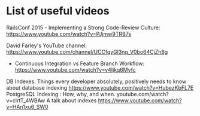 # List of useful videos

RailsConf 2015 - Implementing a Strong Code-Review Culture: https://www.youtube.com/watch?v=PJjmw9TRB7s

David Farley's YouTube channel: https://www.youtube.com/channel/UCCfqyGl3nq_V0bo64CjZh8g
* Continuous Integration vs Feature Branch Workflow: https://www.youtube.com/watch?v=v4Ijkq6Myfc

DB Indexes:
Things every developer absolutely, positively needs to know about database indexing https://www.youtube.com/watch?v=HubezKbFL7E
PostgreSQL Indexing : How, why, and when. youtube.com/watch?v=clrtT_4WBAw
A talk about indexes https://www.youtube.com/watch?v=HAn1xu6_SW0
